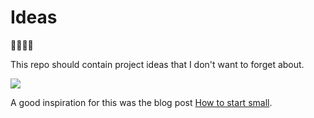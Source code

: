 # Ideas

🤔:thought_balloon::sparkles::raised_hands:

This repo should contain project ideas that I don't want to forget about.

![](https://cdn-images-1.medium.com/max/1600/1*fzO2A9CARpz2tIKbB8Uulg.png)

A good inspiration for this was the blog post [How to start small](https://medium.com/@atroyn/how-to-start-small-efe1bf831aaf#.ndgkvmb5p).
